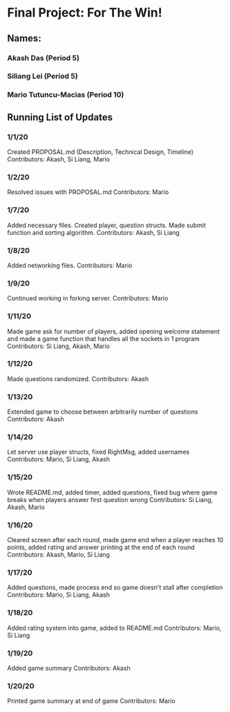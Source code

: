 # Final Project: For The Win!

## Names:
### Akash Das (Period 5)
### Siliang Lei (Period 5)
### Mario Tutuncu-Macias (Period 10)

## Running List of Updates

### 1/1/20
Created PROPOSAL.md (Description, Technical Design, Timeline)
Contributors: Akash, Si Liang, Mario

### 1/2/20
Resolved issues with PROPOSAL.md
Contributors: Mario

### 1/7/20
Added necessary files. Created player, question structs. Made submit function and sorting algorithm.
Contributors: Akash, Si Liang

### 1/8/20
Added networking files.
Contributors: Mario

### 1/9/20
Continued working in forking server.
Contributors: Mario

### 1/11/20
Made game ask for number of players, added opening welcome statement and made a game function that handles all the sockets in 1 program
Contributors: Si Liang, Akash, Mario

### 1/12/20
Made questions randomized.
Contributors: Akash

### 1/13/20
Extended game to choose between arbitrarily number of questions
Contributors: Akash

### 1/14/20
Let server use player structs, fixed RightMsg, added usernames
Contributors: Mario, Si Liang, Akash

### 1/15/20
Wrote README.md, added timer, added questions, fixed bug where game breaks when players answer first question wrong
Contributors: Si Liang, Akash, Mario

### 1/16/20
Cleared screen after each round, made game end when a player reaches 10 points, added rating and answer printing at the end of each round
Contributors: Akash, Mario, Si Liang

### 1/17/20
Added questions, made process end so game doesn't stall after completion
Contributors: Mario, Si Liang, Akash

### 1/18/20
Added rating system into game, added to README.md
Contributors: Mario, Si Liang

### 1/19/20
Added game summary
Contributors: Akash

### 1/20/20
Printed game summary at end of game
Contributors: Mario
